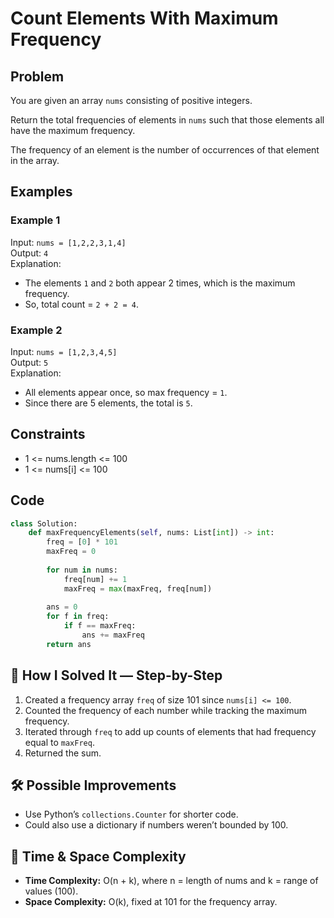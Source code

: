 # Count Elements With Maximum Frequency

## Problem
You are given an array `nums` consisting of positive integers.  

Return the total frequencies of elements in `nums` such that those elements all have the maximum frequency.  

The frequency of an element is the number of occurrences of that element in the array.  

## Examples

### Example 1
Input: `nums = [1,2,2,3,1,4]`  
Output: `4`  
Explanation:  
- The elements `1` and `2` both appear 2 times, which is the maximum frequency.  
- So, total count = `2 + 2 = 4`.  

### Example 2
Input: `nums = [1,2,3,4,5]`  
Output: `5`  
Explanation:  
- All elements appear once, so max frequency = `1`.  
- Since there are 5 elements, the total is `5`.  

## Constraints
- 1 <= nums.length <= 100  
- 1 <= nums[i] <= 100  

## Code
```python
class Solution:
    def maxFrequencyElements(self, nums: List[int]) -> int:
        freq = [0] * 101
        maxFreq = 0
        
        for num in nums:
            freq[num] += 1
            maxFreq = max(maxFreq, freq[num])
        
        ans = 0
        for f in freq:
            if f == maxFreq:
                ans += maxFreq
        return ans
```

## 🧩 How I Solved It — Step-by-Step
1. Created a frequency array `freq` of size 101 since `nums[i] <= 100`.  
2. Counted the frequency of each number while tracking the maximum frequency.  
3. Iterated through `freq` to add up counts of elements that had frequency equal to `maxFreq`.  
4. Returned the sum.  

## 🛠️ Possible Improvements
- Use Python’s `collections.Counter` for shorter code.  
- Could also use a dictionary if numbers weren’t bounded by 100.  

## 🧠 Time & Space Complexity
- **Time Complexity:** O(n + k), where n = length of nums and k = range of values (100).  
- **Space Complexity:** O(k), fixed at 101 for the frequency array.  
